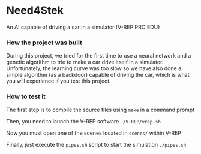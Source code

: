 # Need4Stek
An AI capable of driving a car in a simulator (V-REP PRO EDU)

### How the project was built
During this project, we tried for the first time to use a neural network and a genetic algorithm to trie to make a car drive itself in a simulator. Unfortunately, the learning curve was too slow so we have also done a simple algorithm (as a backdoor) capable of driving the car, which is what you will experience if you test this project.

### How to test it
The first step is to compile the source files using `make` in a command prompt

Then, you need to launch the V-REP software
`./V-REP/vrep.sh`

Now you must open one of the scenes located in `scenes/` within V-REP

Finally, just execute the `pipes.sh` script to start the simulation
`./pipes.sh`
